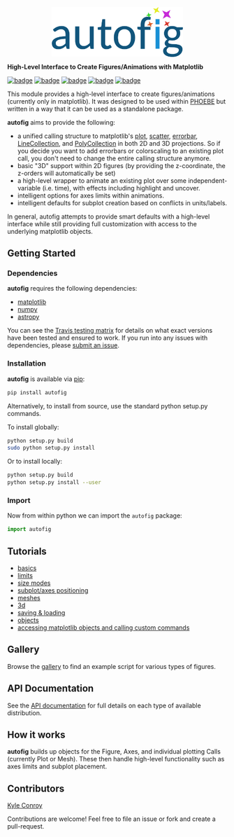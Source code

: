 <p align="center"><a href="http://autofig.readthedocs.io"><img src="./images/autofig.png" alt="autofig logo" width="300px" align="center"/></a></p>

**High-Level Interface to Create Figures/Animations with Matplotlib**

[![badge](https://img.shields.io/badge/github-kecnry%2Fautofig-blue.svg)](https://github.com/kecnry/autofig)
[![badge](https://img.shields.io/badge/pip-autofig-blue.svg)](https://pypi.org/project/autofig/)
[![badge](https://img.shields.io/badge/license-GPL3-blue.svg)](https://github.com/kecnry/autofig/blob/master/LICENSE)
[![badge](https://travis-ci.org/kecnry/autofig.svg?branch=master)](https://travis-ci.org/kecnry/autofig)
[![badge](https://readthedocs.org/projects/autofig/badge/?version=latest)](https://autofig.readthedocs.io/en/latest/?badge=latest)

This module provides a high-level interface to create figures/animations (currently only in matplotlib).  It was designed to be used within [PHOEBE](http://github.com/phoebe-project/phoebe2) but written in a way that it can be used as a standalone package.

**autofig** aims to provide the following:

* a unified calling structure to matplotlib's [plot](http://matplotlib.org/api/_as_gen/matplotlib.axes.Axes.plot.html), [scatter](http://matplotlib.org/api/_as_gen/matplotlib.axes.Axes.scatter.html), [errorbar](http://matplotlib.org/api/_as_gen/matplotlib.axes.Axes.errorbar.html), [LineCollection](http://matplotlib.org/gallery/shapes_and_collections/line_collection.html), and [PolyCollection](http://matplotlib.org/api/collections_api.html#matplotlib.collections.PolyCollection) in both 2D and 3D projections.  So if you decide you want to add errorbars or colorscaling to an existing plot call, you don't need to change the entire calling structure anymore.
* basic "3D" support within 2D figures (by providing the z-coordinate, the z-orders will automatically be set)
* a high-level wrapper to animate an existing plot over some independent-variable (i.e. time), with effects including highlight and uncover.
* intelligent options for axes limits within animations.
* intelligent defaults for subplot creation based on conflicts in units/labels.

In general, autofig attempts to provide smart defaults with a high-level interface while still providing full customization with access to the underlying matplotlib objects.



## Getting Started

### Dependencies

**autofig** requires the following dependencies:

* [matplotlib](https://github.com/matplotlib/matplotlib)
* [numpy](https://github.com/numpy/numpy)
* [astropy](https://github.com/astropy/astropy)


You can see the [Travis testing matrix](https://travis-ci.org/kecnry/autofig) for
details on what exact versions have been tested and ensured to work.  If you run
into any issues with dependencies, please [submit an issue](https://github.com/kecnry/autofig/issues/new).

### Installation

**autofig** is available via [pip](https://pypi.org/project/autofig/):

```sh
pip install autofig
```

Alternatively, to install from source, use the standard python setup.py commands.

To install globally:
```sh
python setup.py build
sudo python setup.py install
```

Or to install locally:
```sh
python setup.py build
python setup.py install --user
```

### Import

Now from within python we can import the `autofig` package:

```py
import autofig
```

## Tutorials

* [basics](./tutorials/basics.md)
* [limits](tutorials/limits.md)
* [size modes](tutorials/size_modes.md)
* [subplot/axes positioning](tutorials/subplot_positioning.md)
* [meshes](tutorials/mesh.md)
* [3d](tutorials/3d.md)
* [saving & loading](tutorials/saving_and_loading.md)
* [objects](tutorials/objects.md)
* [accessing matplotlib objects and calling custom commands](tutorials/matplotlib_objects.md)

## Gallery

Browse the [gallery](./gallery.md) to find an example script for various types of figures.

## API Documentation

See the [API documentation](./api.md) for full details on each type of available distribution.

## How it works

**autofig** builds up objects for the Figure, Axes, and individual plotting Calls (currently Plot or Mesh).  These then handle high-level functionality such as axes limits and subplot placement.

## Contributors

[Kyle Conroy](https://github.com/kecnry)

Contributions are welcome!  Feel free to file an issue or fork and create a pull-request.
